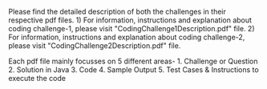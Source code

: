Please find the detailed description of both the challenges in their respective pdf files.
    1) For information, instructions and explanation about coding challenge-1, please visit "CodingChallenge1Description.pdf" file.
    2) For information, instructions and explanation about coding challenge-2, please visit "CodingChallenge2Description.pdf" file.
    
Each pdf file mainly focusses on 5 different areas-
    1. Challenge or Question
    2. Solution in Java
    3. Code
    4. Sample Output
    5. Test Cases & Instructions to execute the code
    
